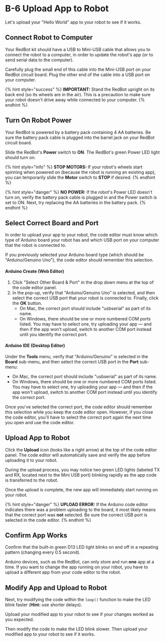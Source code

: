 # B-6 Upload App to Robot

Let's upload your "Hello World" app to your robot to see if it works.

## Connect Robot to Computer

Your RedBot kit should have a USB to Mini-USB cable that allows you to connect the robot to a computer, in order to update the robot's app \(or to send serial data to the computer\).

Carefully plug the small end of this cable into the Mini-USB port on your RedBot circuit board. Plug the other end of the cable into a USB port on your computer.

{% hint style="success" %}
**IMPORTANT:**  Stand the RedBot upright on its back end \(so its wheels are in the air\). This is a precaution to make sure your robot doesn't drive away while connected to your computer.
{% endhint %}

## Turn On Robot Power

Your RedBot is powered by a battery pack containing 4 AA batteries. Be sure the battery pack cable is plugged into the barrel jack on your RedBot circuit board.

Slide the RedBot's **Power** switch to **ON**. The RedBot's green Power LED light should turn on.

{% hint style="info" %}
**STOP MOTORS:**  If your robot's wheels start spinning when powered on \(because the robot is running an existing app\), you can temporarily slide the **Motor** switch to **STOP** if desired.
{% endhint %}

{% hint style="danger" %}
**NO POWER:** If the robot's Power LED doesn't turn on, verify the battery pack cable is plugged in and the Power switch is set to ON. Next, try replacing the AA batteries in the battery pack.
{% endhint %}

## Select Correct Board and Port

In order to upload your app to your robot, the code editor must know which type of Arduino board your robot has and which USB port on your computer that the robot is connected to.

If you previously selected your Arduino board type \(which should be "Arduino/Genuino Uno"\), the code editor should remember this selection.

#### Arduino Create \(Web Editor\)

1. Click "Select Other Board & Port" in the drop down menu at the top of the code editor panel.
2. In the pop-up, verify that "Arduino/Genuino Uno" is selected, and then select the correct USB port that your robot is connected to. Finally, click the **OK** button.
   * On Mac, the correct port should include "usbserial" as part of its name.
   * On Windows, there should be one or more numbered COM ports listed. You may have to select one, try uploading your app — and then if the app won't upload, switch to another COM port instead until you identify the correct port.

#### Arduino IDE \(Desktop Editor\)

Under the **Tools** menu, verify that "Arduino/Genuino" is selected in the **Board** sub-menu, and then select the correct USB port in the **Port** sub-menu:

* On Mac, the correct port should include "usbserial" as part of its name.
* On Windows, there should be one or more numbered COM ports listed. You may have to select one, try uploading your app — and then if the app won't upload, switch to another COM port instead until you identify the correct port.

Once you've selected the correct port, the code editor should remember this selection while you keep the code editor open. However, if you close the code editor, you'll have to select the correct port again the next time you open and use the code editor.

## Upload App to Robot

Click the **Upload** icon \(looks like a right arrow\) at the top of the code editor panel. The code editor will automatically save and verify the app before uploading it to your robot.

During the upload process, you may notice two green LED lights \(labeled TX and RX, located next to the Mini USB port\) blinking rapidly as the app code is transferred to the robot.

Once the upload is complete, the new app will immediately start running on your robot.

{% hint style="danger" %}
**UPLOAD ERROR:** If the Arduino code editor indicates there was a problem uploading to the board, it most likely means that the correct port was **not** selected. Be sure the correct USB port is selected in the code editor.
{% endhint %}

## Confirm App Works

Confirm that the built-in green D13 LED light blinks on and off in a repeating pattern \(changing every 0.5 second\).

Arduino devices, such as the RedBot, can only store and run **one** app at a time. If you want to change the app running on your robot, you have to upload a different app from your code editor to the robot.

## Modify App and Upload to Robot

Next, try modifying the code within the `loop()` function to make the LED blink faster \(**Hint:**  use shorter delays\).

Upload your modified app to your robot to see if your changes worked as you expected.

Then modify the code to make the LED blink slower. Then upload your modified app to your robot to see if it works.

